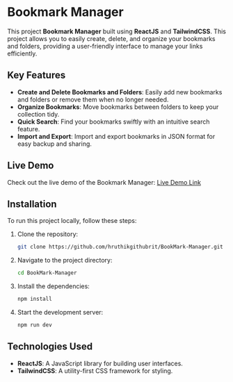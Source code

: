 # Bookmark Manager

This project **Bookmark Manager** built using **ReactJS** and **TailwindCSS**. This project allows you to easily create, delete, and organize your bookmarks and folders, providing a user-friendly interface to manage your links efficiently.

## Key Features

- **Create and Delete Bookmarks and Folders**: Easily add new bookmarks and folders or remove them when no longer needed.
- **Organize Bookmarks**: Move bookmarks between folders to keep your collection tidy.
- **Quick Search**: Find your bookmarks swiftly with an intuitive search feature.
- **Import and Export**: Import and export bookmarks in JSON format for easy backup and sharing.

## Live Demo

Check out the live demo of the Bookmark Manager: [Live Demo Link](https://book-mark-manager-nu.vercel.app/)

## Installation

To run this project locally, follow these steps:

1. Clone the repository:
   ```bash
   git clone https://github.com/hruthikgithubrit/BookMark-Manager.git
   ```
2. Navigate to the project directory:
   ```bash
   cd BookMark-Manager
   ```
3. Install the dependencies:
   ```bash
   npm install
   ```
4. Start the development server:
   ```bash
   npm run dev
   ```



## Technologies Used

- **ReactJS**: A JavaScript library for building user interfaces.
- **TailwindCSS**: A utility-first CSS framework for styling.
